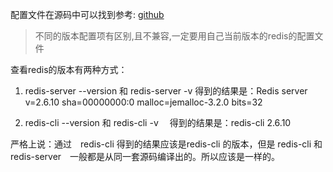 配置文件在源码中可以找到参考: [github](https://github.com/antirez/redis)

> 不同的版本配置项有区别,且不兼容,一定要用自己当前版本的redis的配置文件


查看redis的版本有两种方式：

1. redis-server --version 和 redis-server -v
得到的结果是：Redis server v=2.6.10 sha=00000000:0 malloc=jemalloc-3.2.0 bits=32

2. redis-cli --version 和 redis-cli -v
　得到的结果是：redis-cli 2.6.10



严格上说：通过　redis-cli 得到的结果应该是redis-cli 的版本，但是 redis-cli 和redis-server　一般都是从同一套源码编译出的。所以应该是一样的。





